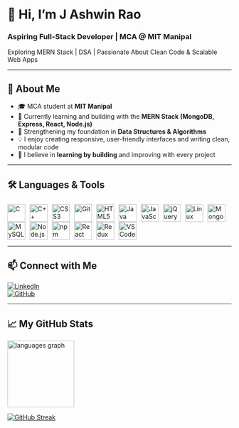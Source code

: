 # 👋 Hi, I’m J Ashwin Rao  
### Aspiring Full-Stack Developer | MCA @ MIT Manipal  
Exploring MERN Stack | DSA | Passionate About Clean Code & Scalable Web Apps

---

## 🚀 About Me

- 🎓 MCA student at **MIT Manipal**
- 🌱 Currently learning and building with the **MERN Stack (MongoDB, Express, React, Node.js)**
- 🧠 Strengthening my foundation in **Data Structures & Algorithms**
- 💡 I enjoy creating responsive, user-friendly interfaces and writing clean, modular code
- 🔁 I believe in **learning by building** and improving with every project

---

## 🛠 Languages & Tools

###

<div align="left" style="display: flex; flex-wrap: wrap; align-items: center;">
  <img src="https://cdn.jsdelivr.net/gh/devicons/devicon/icons/c/c-original.svg" style="height:40px; margin-right:10px;" alt="C" />
  <img src="https://cdn.jsdelivr.net/gh/devicons/devicon/icons/cplusplus/cplusplus-original.svg" style="height:40px; margin-right:10px;" alt="C++" />
  <img src="https://cdn.jsdelivr.net/gh/devicons/devicon/icons/css3/css3-original.svg" style="height:40px; margin-right:10px;" alt="CSS3" />
  <img src="https://cdn.jsdelivr.net/gh/devicons/devicon/icons/git/git-original.svg" style="height:40px; margin-right:10px;" alt="Git" />
  <img src="https://cdn.jsdelivr.net/gh/devicons/devicon/icons/html5/html5-original.svg" style="height:40px; margin-right:10px;" alt="HTML5" />
  <img src="https://cdn.jsdelivr.net/gh/devicons/devicon/icons/java/java-original.svg" style="height:40px; margin-right:10px;" alt="Java" />
  <img src="https://cdn.jsdelivr.net/gh/devicons/devicon/icons/javascript/javascript-original.svg" style="height:40px; margin-right:10px;" alt="JavaScript" />
  <img src="https://cdn.jsdelivr.net/gh/devicons/devicon/icons/jquery/jquery-original.svg" style="height:40px; margin-right:10px;" alt="jQuery" />
  <img src="https://cdn.jsdelivr.net/gh/devicons/devicon/icons/linux/linux-original.svg" style="height:40px; margin-right:10px;" alt="Linux" />
  <img src="https://cdn.jsdelivr.net/gh/devicons/devicon/icons/mongodb/mongodb-original.svg" style="height:40px; margin-right:10px;" alt="MongoDB" />
  <img src="https://cdn.jsdelivr.net/gh/devicons/devicon/icons/mysql/mysql-original.svg" style="height:40px; margin-right:10px;" alt="MySQL" />
  <img src="https://cdn.jsdelivr.net/gh/devicons/devicon/icons/nodejs/nodejs-original.svg" style="height:40px; margin-right:10px;" alt="Node.js" />
  <img src="https://cdn.jsdelivr.net/gh/devicons/devicon/icons/npm/npm-original-wordmark.svg" style="height:40px; margin-right:10px;" alt="npm" />
  <img src="https://cdn.jsdelivr.net/gh/devicons/devicon/icons/react/react-original.svg" style="height:40px; margin-right:10px;" alt="React" />
  <img src="https://cdn.jsdelivr.net/gh/devicons/devicon/icons/redux/redux-original.svg" style="height:40px; margin-right:10px;" alt="Redux" />
  <img src="https://cdn.jsdelivr.net/gh/devicons/devicon/icons/vscode/vscode-original.svg" style="height:40px; margin-right:10px;" alt="VSCode" />
</div>




---

## 📫 Connect with Me

[![LinkedIn](https://img.shields.io/badge/-LinkedIn-0077B5?style=flat-square&logo=linkedin&logoColor=white)](https://www.linkedin.com/in/ashwin-rao-1384b5135/)  
[![GitHub](https://img.shields.io/badge/-GitHub-181717?style=flat-square&logo=github&logoColor=white)](https://github.com/ashwinr-10)

---

## 📈 My GitHub Stats

 <img src="https://github-readme-stats.vercel.app/api/top-langs?username=ashwinr-10&locale=en&hide_title=false&layout=compact&card_width=320&langs_count=5&theme=dracula&hide_border=false&order=2" height="150" alt="languages graph"  />

[![GitHub Streak](https://streak-stats.demolab.com/?user=ashwinr-10)](https://git.io/streak-stats)
